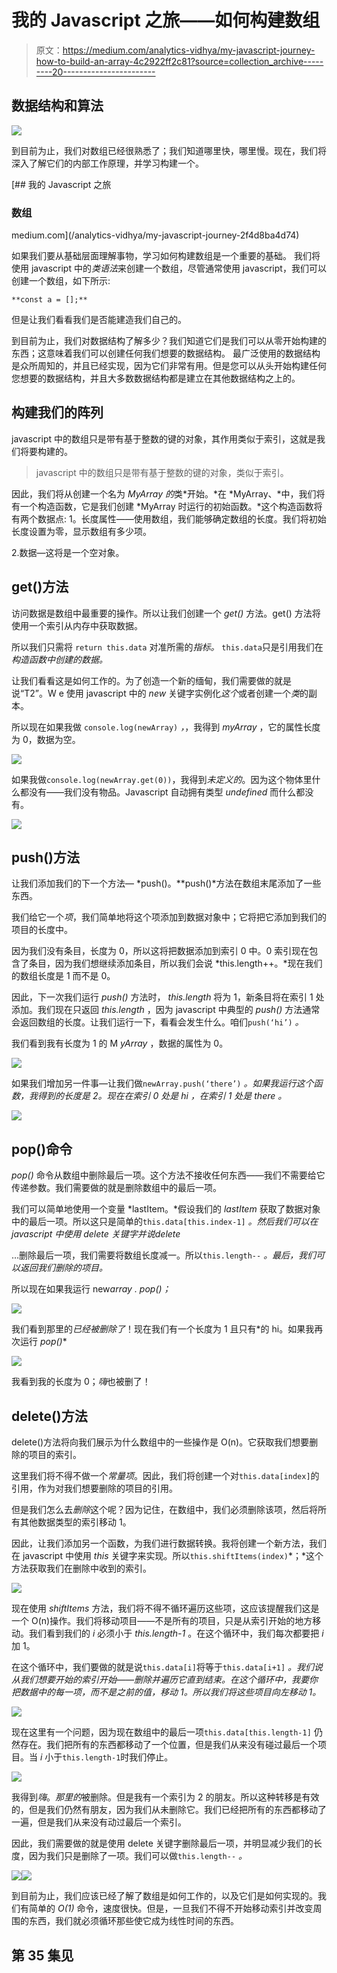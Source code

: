 # 我的 Javascript 之旅——如何构建数组

> 原文：<https://medium.com/analytics-vidhya/my-javascript-journey-how-to-build-an-array-4c2922ff2c81?source=collection_archive---------20----------------------->

## 数据结构和算法

![](img/3a1ea9909dc2e37ec51d7453c7991d8a.png)

到目前为止，我们对数组已经很熟悉了；我们知道哪里快，哪里慢。现在，我们将深入了解它们的内部工作原理，并学习构建一个。

[](/analytics-vidhya/my-javascript-journey-2f4d8ba4d74) [## 我的 Javascript 之旅

### 数组

medium.com](/analytics-vidhya/my-javascript-journey-2f4d8ba4d74) 

如果我们要从基础层面理解事物，学习如何构建数组是一个重要的基础。
我们将使用 javascript 中的*类语法*来创建一个数组，尽管通常使用 javascript，我们可以创建一个数组，如下所示:

```
**const a = [];**
```

但是让我们看看我们是否能建造我们自己的。

到目前为止，我们对数据结构了解多少？我们知道它们是我们可以从零开始构建的东西；这意味着我们可以创建任何我们想要的数据结构。
最广泛使用的数据结构是众所周知的，并且已经实现，因为它们非常有用。但是您可以从头开始构建任何您想要的数据结构，并且大多数数据结构都是建立在其他数据结构之上的。

## 构建我们的阵列

javascript 中的数组只是带有基于整数的键的对象，其作用类似于索引，这就是我们将要构建的。

> javascript 中的数组只是带有基于整数的键的对象，类似于索引。

因此，我们将从创建一个名为 *MyArray 的*类*开始。*在 *MyArray、*中，我们将有一个构造函数，它是我们创建 *MyArray 时运行的初始函数。*这个构造函数将有两个数据点:
1。长度属性——使用数组，我们能够确定数组的长度。我们将初始长度设置为零，显示数组有多少项。

2.数据—这将是一个空对象。

## get()方法

访问数据是数组中最重要的操作。所以让我们创建一个 *get()* 方法。get() 方法将使用一个索引从内存中获取数据。

所以我们只需将 `return this.data` 对准所需的*指标。* `this.data`只是引用我们在*构造函数中创建的数据。*

让我们看看这是如何工作的。为了创造一个新的缅甸，我们需要做的就是说“T2”。W e 使用 javascript 中的 *new* 关键字实例化*这个*或者创建一个*类*的副本。

所以现在如果我做 `console.log(newArray)` *，*，我得到 *myArray* ，它的属性长度为 0，数据为空。

![](img/d17334cfdacda3eee5e437898eeef042.png)

如果我做`console.log(newArray.get(0))`，我得到*未定义的*。因为这个物体里什么都没有——我们没有物品。Javascript 自动拥有类型 *undefined* 而什么都没有。

![](img/022374c47e5fe6da2ec66ed85be89378.png)

## push()方法

让我们添加我们的下一个方法— *push()。**push()*方法在数组末尾添加了一些东西。

我们给它一个*项*，我们简单地将这个项添加到数据对象中；它将把它添加到我们的项目的长度中。

因为我们没有条目，长度为 0，所以这将把数据添加到索引 0 中。0 索引现在包含了条目，因为我们想继续添加条目，所以我们会说 *this.length++。*现在我们的数组长度是 1 而不是 0。

因此，下一次我们运行 *push()* 方法时， *this.length* 将为 1，新条目将在索引 1 处添加。我们现在只返回 *this.length* ，因为 javascript 中典型的 *push()* 方法通常会返回数组的长度。让我们运行一下，看看会发生什么。咱们`push(‘hi’)` *。*

我们看到我有长度为 1 的 M *yArray* ，数据的属性为 0。

![](img/51013ad92cf465dadc55aff547c7a0c1.png)

如果我们增加另一件事—让我们做`newArray.push(‘there’)` *。如果我运行这个函数，我得到的长度是 2。现在在索引 0 处是 *hi* ，在索引 1 处是 *there* 。*

![](img/03a7b8c84341ee026ade7ce87bc98d0b.png)

## pop()命令

*pop()* 命令从数组中删除最后一项。这个方法不接收任何东西——我们不需要给它传递参数。我们需要做的就是删除数组中的最后一项。

我们可以简单地使用一个变量 *lastItem。*假设我们的 *lastItem* 获取了数据对象中的最后一项。所以这只是简单的`this.data[this.index-1]` *。*然后我们可以在 javascript 中使用 *delete* 关键字并说*delete*

…删除最后一项，我们需要将数组长度减一。所以`this.length--` *。最后，我们可以返回我们删除的项目。*

所以现在如果我运行 new*array . pop()；*

![](img/c7a1b09dfa5e30fe53dd3a491626c770.png)

我们看到那里的*已经被删除了*！现在我们有一个长度为 1 且只有*的 hi。如果我再次运行 *pop()**

![](img/6bee91b227691b1833364ddb5cd58a41.png)

我看到我的长度为 0；*嗨*也被删了！

## delete()方法

delete()方法将向我们展示为什么数组中的一些操作是 O(n)。它获取我们想要删除的项目的索引。

这里我们将不得不做一个*常量项*。因此，我们将创建一个对`this.data[index]`的引用，作为对我们想要删除的项目的引用。

但是我们怎么去*删除*这个呢？因为记住，在数组中，我们必须删除该项，然后将所有其他数据类型的索引移动 1。

因此，让我们添加另一个函数，为我们进行数据转换。我将创建一个新方法，我们在 javascript 中使用 *this* 关键字来实现。所以`this.shiftItems(index)`*；*这个方法获取我们在删除中收到的索引。

![](img/ea428d3019126069e37ae5ac0593449a.png)

现在使用 *shiftItems* 方法，我们将不得不循环遍历这些项，这应该提醒我们这是一个 O(n)操作。我们将移动项目——不是所有的项目，只是从索引开始的地方移动。我们看到我们的 *i* 必须小于 *this.length-1* 。在这个循环中，我们每次都要把 *i* 加 1。

在这个循环中，我们要做的就是说`this.data[i]`将等于`this.data[i+1]` *。我们说从我们想要开始的索引开始——删除并遍历它直到结束。在这个循环中，我要你把数据中的每一项，而不是之前的值，移动 1。所以我们将这些项目向左移动 1。*

![](img/c8418b72a3855851dc3c2a146c35b483.png)

现在这里有一个问题，因为现在数组中的最后一项`this.data[this.length-1]` 仍然存在。我们把所有的东西都移动了一个位置，但是我们从来没有碰过最后一个项目。当 *i* 小于`this.length-1`时我们停止。

![](img/bccaaba3da9d0ae106dc6f5f487d839f.png)

我得到*嗨*。*那里的*被删除。但是我有一个索引为 2 的朋友。所以这种转移是有效的，但是我们仍然有朋友，因为我们从未删除它。我们已经把所有的东西都移动了一遍，但是我们从来没有动过最后一个索引。

因此，我们需要做的就是使用 delete 关键字删除最后一项，并明显减少我们的长度，因为我们只是删除了一项。我们可以做`this.length--` *。*

![](img/3cdd70efcff5c6e494c0c3ac91aa9462.png)![](img/7bfd7abbbb83ecccbcc12d4e76bde8f5.png)

到目前为止，我们应该已经了解了数组是如何工作的，以及它们是如何实现的。我们有简单的 *O(1)* 命令，速度很快。但是，一旦我们不得不开始移动索引并改变周围的东西，我们就必须循环那些使它成为线性时间的东西。

## 第 35 集见